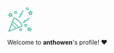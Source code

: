 <link rel="stylesheet" href="https://raw.githubusercontent.com/anthowen/anthowen/master/style.?santinize=true"></link>

<div class='page-wrapper'>
        <br>
        <br>
        <br>
        <br>
        <svg class="icon-tada icon-tada--animate" width="60" height="60" viewBox="0 0 35 36"><g fill="none" fill-rule="evenodd" class="icon-tada-group"><path class="icon-tada-cone" fill="#48b79e" fill-rule="nonzero" d="M8.94494706,15.0388927 C8.64083425,14.9217515 8.33672145,15.0779398 8.22267914,15.3903165 L1.0380141,34.1329188 C0.961985899,34.3672014 1,34.6014839 1.1520564,34.7576722 C1.26609871,34.8748135 1.41815511,34.9138606 1.57021151,34.9138606 C1.64623971,34.9138606 1.72226791,34.9138606 1.76028202,34.8748135 L20.0450645,27.4949139 C20.3491773,27.3777726 20.4632196,27.0653959 20.3871914,26.7530192 C18.4864863,21.2473798 14.3429494,16.9522001 8.94494706,15.0388927 Z M6.05279997,24.2819077 L6.81001031,22.3033277 C8.44698986,23.0218429 9.91925036,23.9784403 11.2286349,25.1739652 C12.3460265,26.1941921 13.3092536,27.3559567 14.1189559,28.6603659 L11.7130112,29.6318516 C10.9230151,28.4457837 10.005832,27.3757931 8.96190005,26.422638 C8.0644488,25.6032261 7.09458263,24.8895731 6.05279997,24.2819077 Z M5.69391711,25.2196635 C6.63120276,25.7773357 7.50546236,26.4266172 8.31713495,27.1677095 C9.24616803,28.015957 10.0686309,28.9620461 10.7848912,30.0066131 L2.59659223,33.31293 L5.69391711,25.2196635 Z M7.16521259,21.3751891 L9.09700346,16.3274467 C13.7347238,18.1626598 17.3460633,21.8721332 19.1327261,26.6358779 L15.0383089,28.2891444 C14.1602457,26.8405963 13.1050363,25.553431 11.8734,24.4288936 C10.4783573,23.1551591 8.90833747,22.1369714 7.16521259,21.3751891 Z"></path><g class="icon-tada-circle-4-group" transform="translate(23 24)"><path class="icon-tada-circle-4" stroke="#48b79e" d="M2,3.5 C2.40444642,3.5 2.78879974,3.34045711 3.06462843,3.06462843 C3.34045711,2.78879974 3.5,2.40444642 3.5,2 C3.5,1.59555358 3.34045711,1.21120026 3.06462843,0.935371572 C2.78879974,0.659542889 2.40444642,0.5 2,0.5 C1.59555358,0.5 1.21120026,0.659542889 0.935371572,0.935371572 C0.659542889,1.21120026 0.5,1.59555358 0.5,2 C0.5,2.40444642 0.659542889,2.78879974 0.918154579,3.04821178 C1.24859181,3.34860926 1.60642446,3.5 2,3.5 Z"></path></g><g class="icon-tada-circle-3-group" transform="translate(16 30)"><path class="icon-tada-circle-3" stroke="#48b79e" d="M2,3.5 C2.40444642,3.5 2.78879974,3.34045711 3.06462843,3.06462843 C3.34045711,2.78879974 3.5,2.40444642 3.5,2 C3.5,1.59555358 3.34045711,1.21120026 3.06462843,0.935371572 C2.78879974,0.659542889 2.40444642,0.5 2,0.5 C1.59555358,0.5 1.21120026,0.659542889 0.935371572,0.935371572 C0.659542889,1.21120026 0.5,1.59555358 0.5,2 C0.5,2.40444642 0.659542889,2.78879974 0.918154579,3.04821178 C1.24859181,3.34860926 1.60642446,3.5 2,3.5 Z"></path></g><g class="icon-tada-star-3-group" transform="translate(28 5)"><path class="icon-tada-star-3" stroke="#48b79e" d="M1.99612448,6.06427086 L3.5,5.23294892 L5.00387552,6.06427086 L4.71589672,4.29881822 L5.96258338,3.02106118 L4.24230185,2.75822555 L3.5,1.17675504 L2.75769815,2.75822555 L1.03741662,3.02106118 L2.28410328,4.29881822 L1.99612448,6.06427086 Z"></path></g><g class="icon-tada-star-2-group" transform="translate(27 28)"><path class="icon-tada-star-2" stroke="#48b79e" d="M0.929720978,4.90613521 L2.71157466,4.6682357 L3.97539873,5.94531893 L4.24282924,4.24476095 L5.82416832,3.54990026 L4.24630299,2.7600272 L3.98905848,1.02167389 L2.70173944,2.23628174 L0.957799547,1.89941809 L1.7739737,3.41276995 L0.929720978,4.90613521 Z"></path></g><g class="icon-tada-circle-2-group" transform="translate(25 1)"><path class="icon-tada-circle-2" stroke="#48b79e" d="M2,3.5 C2.40444642,3.5 2.78879974,3.34045711 3.06462843,3.06462843 C3.34045711,2.78879974 3.5,2.40444642 3.5,2 C3.5,1.59555358 3.34045711,1.21120026 3.06462843,0.935371572 C2.78879974,0.659542889 2.40444642,0.5 2,0.5 C1.59555358,0.5 1.21120026,0.659542889 0.935371572,0.935371572 C0.659542889,1.21120026 0.5,1.59555358 0.5,2 C0.5,2.40444642 0.659542889,2.78879974 0.918154579,3.04821178 C1.24859181,3.34860926 1.60642446,3.5 2,3.5 Z"></path></g><g class="icon-tada-circle-1-group" transform="translate(9 6)"><path class="icon-tada-circle-1" stroke="#48b79e" d="M3.04821178,3.08184542 L3.06462843,3.06462843 C3.34045711,2.78879974 3.5,2.40444642 3.5,2 C3.5,1.59555358 3.34045711,1.21120026 3.06462843,0.935371572 C2.78879974,0.659542889 2.40444642,0.5 2,0.5 C1.59555358,0.5 1.21120026,0.659542889 0.935371572,0.935371572 C0.659542889,1.21120026 0.5,1.59555358 0.5,2 C0.5,2.40444642 0.659542889,2.78879974 0.935371572,3.06462843 C1.21120026,3.34045711 1.59555358,3.5 2,3.5 C2.43611924,3.5 2.79866086,3.35635143 3.04821178,3.08184542 Z"></path></g><g class="icon-tada-star-1-group" transform="translate(0 8)"><path class="icon-tada-star-1" stroke="#48b79e" d="M3.13824091,5.92606082 L4.2860987,4.60804576 L6.02775465,4.77809884 L5.10841058,3.33206726 L5.81397301,1.77107867 L4.10839682,2.17647915 L2.78529775,1.02856219 L2.65349541,2.74651458 L1.15240734,3.59859856 L2.76116306,4.2393315 L3.13824091,5.92606082 Z"></path></g><g class="icon-tada-streamer-2-group" transform="translate(20 13)"><path class="icon-tada-streamer-2" stroke="#48b79e" d="M0.600942281,8.65895953 C0.632692846,8.66273824 0.655544983,8.69165939 0.651714329,8.72429913 C0.647809457,8.75757125 0.617790179,8.78119833 0.585409229,8.7773446 C3.18587819,9.08683268 4.34427947,8.56002729 3.72837616,6.97784654 C3.53677145,6.48563731 3.6071016,6.25918623 3.88482356,6.17301672 C4.11108832,6.10281297 4.37110339,6.11155263 5.10484322,6.22608608 L5.19041015,6.23949458 L5.19043604,6.23949864 L5.27537894,6.25281733 C5.94714896,6.35780598 6.27043515,6.38206111 6.55650927,6.33247789 C6.96936541,6.26092044 7.15783676,6.01452949 7.12109538,5.59611842 C7.01925736,4.43638654 7.98918796,3.70190516 10.1901795,3.42896833 C10.1583573,3.43291449 10.1294747,3.41048022 10.1254002,3.37823787 C10.1212116,3.34509301 10.1448512,3.31471675 10.1775749,3.31065881 C8.0045964,3.58012185 6.89006339,4.31484317 7.00365486,5.60842342 C7.03526694,5.96842184 6.88836096,6.15432754 6.53829979,6.21500119 C6.27259131,6.26105457 5.99007541,6.24362362 5.29536656,6.13505 L5.20927211,6.12155081 L5.20924687,6.12154685 L5.12484121,6.10832033 C4.43147614,6.00008912 4.10846898,5.9794696 3.851793,6.05910912 C3.79496231,6.0573755 3.79496231,6.0573755 3.53308497,6.32766481 C3.45780967,6.48227355 3.46720077,6.58561263 3.50531009,6.71848235 C3.52103552,6.77330975 3.49882774,6.71531267 3.61858028,7.0229424 C4.15626938,8.40420034 3.24677239,8.97384615 0.600942281,8.65895953 Z"></path></g><g class="icon-tada-streamer-1-group" transform="translate(15 5)"><path class="icon-tada-streamer-1" stroke="#48b79e" d="M0.421443884,9.50344108 C0.451449344,9.49239349 0.484940675,9.50778777 0.496345669,9.53860907 C0.507971631,9.57002752 0.491950729,9.60470787 0.461349532,9.61597481 C2.91888899,8.71114251 3.71186744,7.71585229 2.44479856,6.58573318 C2.05061918,6.23415826 2.01047717,6.00045964 2.21880911,5.79759892 C2.38854065,5.63232487 2.6241835,5.52206759 3.32994757,5.29100673 L3.41229865,5.26409969 L3.41231156,5.26409547 L3.49403175,5.23740286 C4.14024707,5.02597122 4.43930877,4.90081384 4.67169237,4.72675993 C5.00706347,4.47556901 5.06313353,4.17046887 4.84044207,3.81434211 C4.22319647,2.82724694 4.7539634,1.73247995 6.59115052,0.490062191 C6.56458823,0.508025228 6.52866865,0.501148604 6.51040054,0.474270242 C6.49162108,0.44663951 6.49889359,0.408841905 6.52620835,0.390370004 C4.71240395,1.61697494 4.05290427,2.77760383 4.74138816,3.87862282 C4.93299058,4.18503219 4.88649582,4.4173693 4.60213429,4.63035436 C4.3862941,4.79201735 4.1266571,4.90474579 3.4583756,5.12339721 L3.37554718,5.15045187 L3.37553459,5.15045598 L3.29430138,5.17699779 C2.62737264,5.39534422 2.33021009,5.52361428 2.1376657,5.71110206 C2.08624213,5.73535799 2.08624213,5.73535799 1.97561649,6.09507736 C1.97873661,6.26700903 2.0340191,6.35482135 2.12829634,6.45590787 C2.16719893,6.49762024 2.12108153,6.45602659 2.3674428,6.67576017 C3.47360527,7.66236426 2.9218513,8.58282538 0.421443884,9.50344108 Z"></path></g></g></svg>
        <p>Welcome to <b>anthowen</b>'s profile! ❤️</p>
        <br>
        <br>
        <br>
        <br>
</div>
